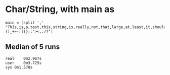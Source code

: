 # Char/String, with main as
```
main = [split ',' "This,is,a,test,this,string,is,really,not,that,large,at,least,it,shouldnt,be,~!@#$%^&*()_+=-[]{};:'><,./?"]
```

## Median of 5 runs
```
real	0m2.967s
user	0m3.725s
sys	0m1.570s
```
